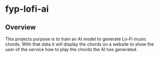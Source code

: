 # fyp-lofi-ai

## Overview
This projects purpose is to train an AI model to generate Lo-Fi music chords. With that data it will display the chords on a website to show the user of the service how to play the chords the AI has generated.

## 

